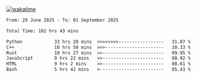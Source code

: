 [![wakatime](https://wakatime.com/badge/user/879aea6b-e969-410f-b0b6-2bb4510bea6f.svg)](https://wakatime.com/@879aea6b-e969-410f-b0b6-2bb4510bea6f)
<!--START_SECTION:waka-->

```txt
From: 29 June 2025 - To: 01 September 2025

Total Time: 102 hrs 43 mins

Python            33 hrs 28 mins  >>>>>>>>-----------------   31.87 %
C++               10 hrs 50 mins  >>>----------------------   10.33 %
Rust              10 hrs 27 mins  >>-----------------------   09.95 %
JavaScript        9 hrs 22 mins   >>-----------------------   08.92 %
HTML              9 hrs 2 mins    >>-----------------------   08.61 %
Bash              5 hrs 42 mins   >------------------------   05.43 %
```

<!--END_SECTION:waka-->
